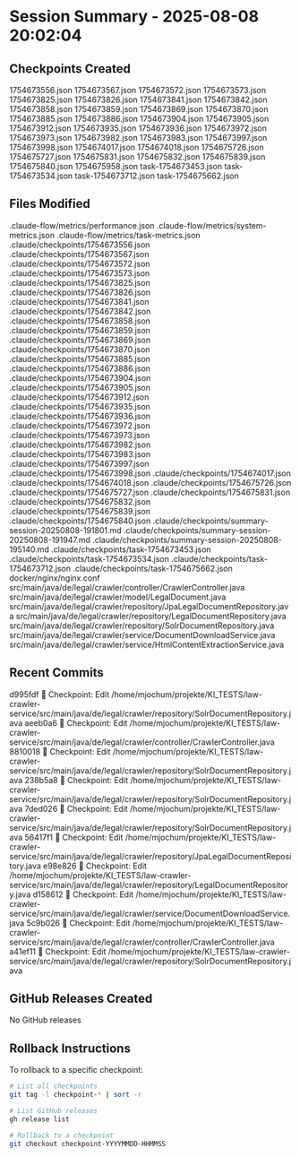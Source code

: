 # Session Summary - 2025-08-08 20:02:04

## Checkpoints Created
1754673556.json
1754673567.json
1754673572.json
1754673573.json
1754673825.json
1754673826.json
1754673841.json
1754673842.json
1754673858.json
1754673859.json
1754673869.json
1754673870.json
1754673885.json
1754673886.json
1754673904.json
1754673905.json
1754673912.json
1754673935.json
1754673936.json
1754673972.json
1754673973.json
1754673982.json
1754673983.json
1754673997.json
1754673998.json
1754674017.json
1754674018.json
1754675726.json
1754675727.json
1754675831.json
1754675832.json
1754675839.json
1754675840.json
1754675958.json
task-1754673453.json
task-1754673534.json
task-1754673712.json
task-1754675662.json

## Files Modified
.claude-flow/metrics/performance.json
.claude-flow/metrics/system-metrics.json
.claude-flow/metrics/task-metrics.json
.claude/checkpoints/1754673556.json
.claude/checkpoints/1754673567.json
.claude/checkpoints/1754673572.json
.claude/checkpoints/1754673573.json
.claude/checkpoints/1754673825.json
.claude/checkpoints/1754673826.json
.claude/checkpoints/1754673841.json
.claude/checkpoints/1754673842.json
.claude/checkpoints/1754673858.json
.claude/checkpoints/1754673859.json
.claude/checkpoints/1754673869.json
.claude/checkpoints/1754673870.json
.claude/checkpoints/1754673885.json
.claude/checkpoints/1754673886.json
.claude/checkpoints/1754673904.json
.claude/checkpoints/1754673905.json
.claude/checkpoints/1754673912.json
.claude/checkpoints/1754673935.json
.claude/checkpoints/1754673936.json
.claude/checkpoints/1754673972.json
.claude/checkpoints/1754673973.json
.claude/checkpoints/1754673982.json
.claude/checkpoints/1754673983.json
.claude/checkpoints/1754673997.json
.claude/checkpoints/1754673998.json
.claude/checkpoints/1754674017.json
.claude/checkpoints/1754674018.json
.claude/checkpoints/1754675726.json
.claude/checkpoints/1754675727.json
.claude/checkpoints/1754675831.json
.claude/checkpoints/1754675832.json
.claude/checkpoints/1754675839.json
.claude/checkpoints/1754675840.json
.claude/checkpoints/summary-session-20250808-191801.md
.claude/checkpoints/summary-session-20250808-191947.md
.claude/checkpoints/summary-session-20250808-195140.md
.claude/checkpoints/task-1754673453.json
.claude/checkpoints/task-1754673534.json
.claude/checkpoints/task-1754673712.json
.claude/checkpoints/task-1754675662.json
docker/nginx/nginx.conf
src/main/java/de/legal/crawler/controller/CrawlerController.java
src/main/java/de/legal/crawler/model/LegalDocument.java
src/main/java/de/legal/crawler/repository/JpaLegalDocumentRepository.java
src/main/java/de/legal/crawler/repository/LegalDocumentRepository.java
src/main/java/de/legal/crawler/repository/SolrDocumentRepository.java
src/main/java/de/legal/crawler/service/DocumentDownloadService.java
src/main/java/de/legal/crawler/service/HtmlContentExtractionService.java

## Recent Commits
d995fdf 🔖 Checkpoint: Edit /home/mjochum/projekte/KI_TESTS/law-crawler-service/src/main/java/de/legal/crawler/repository/SolrDocumentRepository.java
aeeb0a6 🔖 Checkpoint: Edit /home/mjochum/projekte/KI_TESTS/law-crawler-service/src/main/java/de/legal/crawler/controller/CrawlerController.java
8810018 🔖 Checkpoint: Edit /home/mjochum/projekte/KI_TESTS/law-crawler-service/src/main/java/de/legal/crawler/repository/SolrDocumentRepository.java
238b5a8 🔖 Checkpoint: Edit /home/mjochum/projekte/KI_TESTS/law-crawler-service/src/main/java/de/legal/crawler/repository/SolrDocumentRepository.java
7ded026 🔖 Checkpoint: Edit /home/mjochum/projekte/KI_TESTS/law-crawler-service/src/main/java/de/legal/crawler/repository/SolrDocumentRepository.java
56417f1 🔖 Checkpoint: Edit /home/mjochum/projekte/KI_TESTS/law-crawler-service/src/main/java/de/legal/crawler/repository/JpaLegalDocumentRepository.java
e98e826 🔖 Checkpoint: Edit /home/mjochum/projekte/KI_TESTS/law-crawler-service/src/main/java/de/legal/crawler/repository/LegalDocumentRepository.java
d158612 🔖 Checkpoint: Edit /home/mjochum/projekte/KI_TESTS/law-crawler-service/src/main/java/de/legal/crawler/service/DocumentDownloadService.java
5c9b026 🔖 Checkpoint: Edit /home/mjochum/projekte/KI_TESTS/law-crawler-service/src/main/java/de/legal/crawler/controller/CrawlerController.java
a41ef11 🔖 Checkpoint: Edit /home/mjochum/projekte/KI_TESTS/law-crawler-service/src/main/java/de/legal/crawler/repository/SolrDocumentRepository.java

## GitHub Releases Created
No GitHub releases

## Rollback Instructions
To rollback to a specific checkpoint:
```bash
# List all checkpoints
git tag -l checkpoint-* | sort -r

# List GitHub releases
gh release list

# Rollback to a checkpoint
git checkout checkpoint-YYYYMMDD-HHMMSS
```
